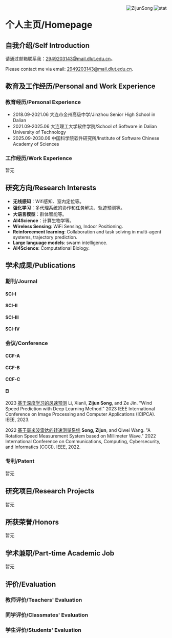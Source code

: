 <img align="right" src="https://github-readme-stats.vercel.app/api?username=ZijunSong&show_icons=true&theme=transparent&hide_title=true&hide_rank=true" alt="stat" />
<img align="right" src="https://komarev.com/ghpvc/?username=JusticeJason" alt="ZijunSong" />

# 个人主页/Homepage
## 自我介绍/Self Introduction
请通过邮箱联系我：2949203143@mail.dlut.edu.cn。

Please contact me via email: 2949203143@mail.dlut.edu.cn.
## 教育及工作经历/Personal and Work Experience
### 教育经历/Personal Experience
- 2018.09-2021.06 大连市金州高级中学/Jinzhou Senior High School in Dalian
- 2021.09-2025.06 大连理工大学软件学院/School of Software in Dalian University of Technology 
- 2025.09-2030.06 中国科学院软件研究所/Institute of Software Chinese Academy of Sciences
### 工作经历/Work Experience
暂无
## 研究方向/Research Interests
- **无线感知**：Wifi感知、室内定位等。
- **强化学习**：多代理系统的协作和任务解决、轨迹预测等。
- **大语言模型**：群体智能等。
- **AI4Science**：计算生物学等。
- **Wireless Sensing**: WiFi Sensing, Indoor Positioning.
- **Reinforcement learning**: Collaboration and task solving in multi-agent systems, trajectory prediction.
- **Large language models**: swarm intelligence.
- **AI4Science**: Computational Biology.
## 学术成果/Publications
### 期刊/Journal
#### SCI-I
#### SCI-II
#### SCI-III
#### SCI-IV
### 会议/Conference
#### CCF-A
#### CCF-B
#### CCF-C
#### EI
2023 [基于深度学习的风速预测](https://ieeexplore.ieee.org/document/10257864) Li, Xianli, **Zijun Song**, and Ze Jin. "Wind Speed Prediction with Deep Learning Method." 2023 IEEE International Conference on Image Processing and Computer Applications (ICIPCA). IEEE, 2023.

2022 [基于毫米波雷达的转速测量系统](https://ieeexplore.ieee.org/document/9926668) **Song, Zijun**, and Qiwei Wang. "A Rotation Speed Measurement System based on Millimeter Wave." 2022 International Conference on Communications, Computing, Cybersecurity, and Informatics (CCCI). IEEE, 2022.
### 专利/Patent
暂无
## 研究项目/Research Projects
暂无
## 所获荣誉/Honors
暂无
## 学术兼职/Part-time Academic Job
暂无
## 评价/Evaluation
### 教师评价/Teachers' Evaluation
### 同学评价/Classmates' Evaluation
### 学生评价/Students' Evaluation
